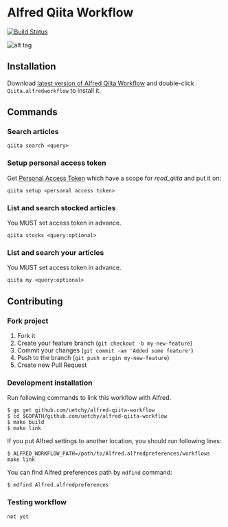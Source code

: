 # Alfred Qiita Workflow

[![Build Status](https://travis-ci.org/uetchy/alfred-qiita-workflow.svg?branch=master)](https://travis-ci.org/uetchy/alfred-qiita-workflow)

![alt tag](https://raw.github.com/uetchy/alfred-qiita-workflow/master/screenshots/qiita-workflow.png)

## Installation

Download [latest version of Alfred Qiita Workflow](https://github.com/uetchy/alfred-qiita-workflow/releases/latest) and double-click `Qiita.alfredworkflow` to install it.

## Commands

### Search articles

```
qiita search <query>
```

### Setup personal access token

Get [Personal Access Token](https://qiita.com/settings/tokens/new) which have a scope for _read_qiita_ and put it on:

```
qiita setup <personal access token>
```

### List and search stocked articles

You MUST set access token in advance.

```
qiita stocks <query:optional>
```

### List and search your articles

You MUST set access token in advance.

```
qiita my <query:optional>
```

## Contributing

### Fork project

1. Fork it
2. Create your feature branch (`git checkout -b my-new-feature`)
3. Commit your changes (`git commit -am 'Added some feature'`)
4. Push to the branch (`git push origin my-new-feature`)
5. Create new Pull Request

### Development installation

Run following commands to link this workflow with Alfred.

```
$ go get github.com/uetchy/alfred-qiita-workflow
$ cd $GOPATH/github.com/uetchy/alfred-qiita-workflow
$ make build
$ make link
```

If you put Alfred settings to another location, you should run following lines:

```
$ ALFRED_WORKFLOW_PATH=/path/to/Alfred.alfredpreferences/workflows make link
```

You can find Alfred preferences path by `mdfind` command:

```
$ mdfind Alfred.alfredpreferences
```

### Testing workflow

`not yet`
